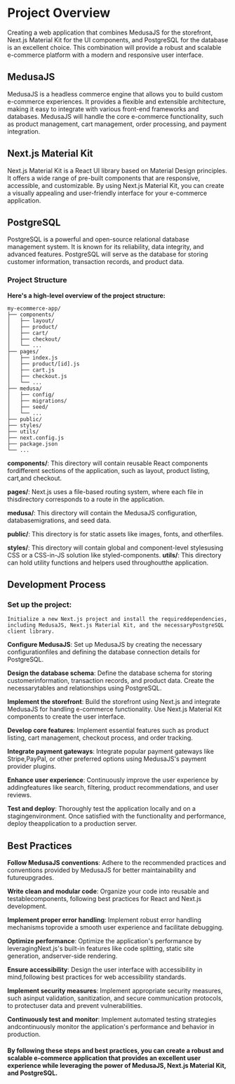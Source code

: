 # Project Overview
Creating a web application that combines MedusaJS for the storefront, Next.js Material Kit for the UI components, and PostgreSQL for the database is an excellent choice. This combination will provide a robust and scalable e-commerce platform with a modern and responsive user interface.
## MedusaJS
MedusaJS is a headless commerce engine that allows you to build custom e-commerce experiences. It provides a flexible and extensible architecture, making it easy to integrate with various front-end frameworks and databases. MedusaJS will handle the core e-commerce functionality, such as product management, cart management, order processing, and payment integration.
## Next.js Material Kit
Next.js Material Kit is a React UI library based on Material Design principles. It offers a wide range of pre-built components that are responsive, accessible, and customizable. By using Next.js Material Kit, you can create a visually appealing and user-friendly interface for your e-commerce application.
## PostgreSQL
PostgreSQL is a powerful and open-source relational database management system. It is known for its reliability, data integrity, and advanced features. PostgreSQL will serve as the database for storing customer information, transaction records, and product data.
### Project Structure

 **Here's a high-level overview of the project structure:**

    my-ecommerce-app/
    ├── components/
    │   ├── layout/
    │   ├── product/
    │   ├── cart/
    │   ├── checkout/
    │   └── ...
    ├── pages/
    │   ├── index.js
    │   ├── product/[id].js
    │   ├── cart.js
    │   ├── checkout.js
    │   └── ...
    ├── medusa/
    │   ├── config/
    │   ├── migrations/
    │   ├── seed/
    │   └── ...
    ├── public/
    ├── styles/
    ├── utils/
    ├── next.config.js
    ├── package.json
    └── ...

**components/**: This directory will contain reusable React components fordifferent sections of the application, such as layout, product listing, cart,and checkout.

**pages/**: Next.js uses a file-based routing system, where each file in thisdirectory corresponds to a route in the application.

**medusa/**: This directory will contain the MedusaJS configuration, databasemigrations, and seed data.

**public/**: This directory is for static assets like images, fonts, and otherfiles.

**styles/**: This directory will contain global and component-level stylesusing CSS or a CSS-in-JS solution like styled-components.
**utils/**: This directory can hold utility functions and helpers used throughoutthe application.

## Development Process

### Set up the project: 
    Initialize a new Next.js project and install the requireddependencies, including MedusaJS, Next.js Material Kit, and the necessaryPostgreSQL client library.

**Configure MedusaJS**: 
Set up MedusaJS by creating the necessary configurationfiles and defining the database connection details for PostgreSQL.

**Design the database schema**: 
Define the database schema for storing customerinformation, transaction records, and product data. Create the necessarytables and relationships using PostgreSQL.

**Implement the storefront**: 
Build the storefront using Next.js and integrate MedusaJS for handling e-commerce functionality. Use Next.js Material Kit components to create the user interface.

**Develop core features**: 
Implement essential features such as product listing, cart management, checkout process, and order tracking.

**Integrate payment gateways**: 
Integrate popular payment gateways like Stripe,PayPal, or other preferred options using MedusaJS's payment provider plugins.

**Enhance user experience**: 
Continuously improve the user experience by addingfeatures like search, filtering, product recommendations, and user reviews.

**Test and deploy**: 
Thoroughly test the application locally and on a stagingenvironment. Once satisfied with the functionality and performance, deploy theapplication to a production server.

## Best Practices

**Follow MedusaJS conventions**: Adhere to the recommended practices and conventions provided by MedusaJS for better maintainability and futureupgrades.

**Write clean and modular code**: Organize your code into reusable and testablecomponents, following best practices for React and Next.js development.

**Implement proper error handling**: Implement robust error handling mechanisms toprovide a smooth user experience and facilitate debugging.

**Optimize performance**: Optimize the application's performance by leveragingNext.js's built-in features like code splitting, static site generation, andserver-side rendering.

**Ensure accessibility**: Design the user interface with accessibility in mind,following best practices for web accessibility standards.

**Implement security measures**: Implement appropriate security measures, such asinput validation, sanitization, and secure communication protocols, to protectuser data and prevent vulnerabilities.

**Continuously test and monitor**: Implement automated testing strategies andcontinuously monitor the application's performance and behavior in production.

#### By following these steps and best practices, you can create a robust and scalable e-commerce application that provides an excellent user experience while leveraging the power of MedusaJS, Next.js Material Kit, and PostgreSQL.

